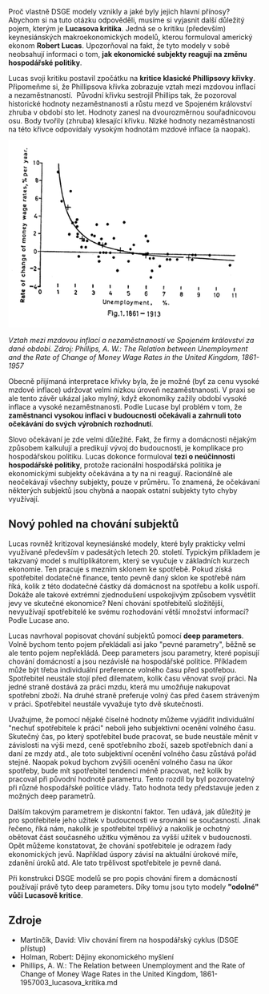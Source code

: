 Proč vlastně DSGE modely vznikly a jaké byly jejich hlavní přínosy? Abychom si na tuto otázku odpověděli, musíme si vyjasnit další důležitý pojem, kterým je **Lucasova kritika**. Jedná se o kritiku (především) keynesiánských makroekonomických modelů, kterou formuloval americký ekonom **Robert Lucas**. Upozorňoval na fakt, že tyto modely v sobě neobsahují informaci o tom, **jak ekonomické subjekty reagují na změnu hospodářské politiky**.

Lucas svoji kritiku postavil zpočátku na **kritice klasické Phillipsovy křivky**. Připomeňme si, že Phillipsova křivka zobrazuje vztah mezi mzdovou inflací a nezaměstnaností.  Původní křivku sestrojil Phillips tak, že pozoroval historické hodnoty nezaměstnanosti a růstu mezd ve Spojeném království zhruba v období sto let. Hodnoty zanesl na dvourozměrnou souřadnicovou osu. Body tvořily (zhruba) klesající křivku. Nízké hodnoty nezaměstnanosti na této křivce odpovídaly vysokým hodnotám mzdové inflace (a naopak).

![](images/003/Vztah-mezi-inflací-a-nezaměstnaností.png)

*Vztah mezi mzdovou inflací a nezaměstnaností ve Spojeném království za dané období. Zdroj: Phillips, A. W.: The Relation between Unemployment and the Rate of Change of Money Wage Rates in the United Kingdom, 1861-1957*

Obecně přijímaná interpretace křivky byla, že je možné (byť za cenu vysoké mzdové inflace) udržovat velmi nízkou úroveň nezaměstnanosti. V praxi se ale tento závěr ukázal jako mylný, když ekonomiky zažily období vysoké inflace a vysoké nezaměstnanosti. Podle Lucase byl problém v tom, že **zaměstnanci vysokou inflaci v budoucnosti očekávali a zahrnuli toto očekávání do svých výrobních rozhodnutí**.

Slovo očekávaní je zde velmi důležité. Fakt, že firmy a domácnosti nějakým způsobem kalkulují a predikují vývoj do budoucnosti, je komplikace pro hospodářskou politiku. Lucas dokonce formuloval **tezi o neúčinnosti hospodářské politiky**, protože racionální hospodářská politika je ekonomickými subjekty očekávána a ty na ni reagují. Racionálně ale neočekávají všechny subjekty, pouze v průměru. To znamená, že očekávaní některých subjektů jsou chybná a naopak ostatní subjekty tyto chyby využívají.

## Nový pohled na chování subjektů

Lucas rovněž kritizoval keynesiánské modely, které byly prakticky velmi využívané především v padesátých letech 20\. století. Typickým příkladem je takzvaný model s multiplikátorem, který se vyučuje v základních kurzech ekonomie. Ten pracuje s mezním sklonem ke spotřebě. Pokud získá spotřebitel dodatečné finance, tento pevně daný sklon ke spotřebě nám říká, kolik z této dodatečné částky dá domácnost na spotřebu a kolik uspoří. Dokáže ale takové extrémní zjednodušení uspokojivým způsobem vysvětlit jevy ve skutečné ekonomice? Není chování spotřebitelů složitější, nevyužívají spotřebitelé ke svému rozhodování větší množství informací? Podle Lucase ano.

Lucas navrhoval popisovat chování subjektů pomocí **deep parameters**. Volně bychom tento pojem překládali asi jako "pevné parametry", běžně se ale tento pojem nepřekládá. Deep parameters jsou parametry, které popisují chování domácností a jsou nezávislé na hospodářské politice. Příkladem může být třeba individuální preference volného času před spotřebou. Spotřebitel neustále stojí před dilematem, kolik času věnovat svojí práci. Na jedné straně dostává za práci mzdu, která mu umožňuje nakupovat spotřební zboží. Na druhé straně preferuje volný čas před časem stráveným v práci. Spotřebitel neustále vyvažuje tyto dvě skutečnosti.

Uvažujme, že pomocí nějaké číselné hodnoty můžeme vyjádřit individuální "nechuť spotřebitele k práci" neboli jeho subjektivní ocenění volného času. Skutečný čas, po který spotřebitel bude pracovat, se bude neustále měnit v závislosti na výši mezd, ceně spotřebního zboží, sazeb spotřebních daní a daní ze mzdy atd., ale toto subjektivní ocenění volného času zůstává pořád stejné. Naopak pokud bychom zvýšili ocenění volného času na úkor spotřeby, bude mít spotřebitel tendenci méně pracovat, než kolik by pracoval při původní hodnotě parametru. Tento rozdíl by byl pozorovatelný při různé hospodářské politice vlády. Tato hodnota tedy představuje jeden z možných deep parametrů.

Dalším takovým parametrem je diskontní faktor. Ten udává, jak důležitý je pro spotřebitele jeho užitek v budoucnosti ve srovnání se současností. Jinak řečeno, říká nám, nakolik je spotřebitel trpělivý a nakolik je ochotný obětovat část současného užitku výměnou za vyšší užitek v budoucnosti. Opět můžeme konstatovat, že chování spotřebitele je odrazem řady ekonomických jevů. Například úspory závisí na aktuální úrokové míře, zdanění úroků atd. Ale tato trpělivost spotřebitele je pevně daná.

Při konstrukci DSGE modelů se pro popis chování firem a domácností používají právě tyto deep parameters. Díky tomu jsou tyto modely **"odolné" vůči Lucasově kritice**.

## Zdroje

*   Martinčík, David: Vliv chování firem na hospodářský cyklus (DSGE přístup)
*   Holman, Robert: Dějiny ekonomického myšlení
*   Phillips, A. W.: The Relation between Unemployment and the Rate of Change of Money Wage Rates in the United Kingdom, 1861-1957003_lucasova_kritika.md
